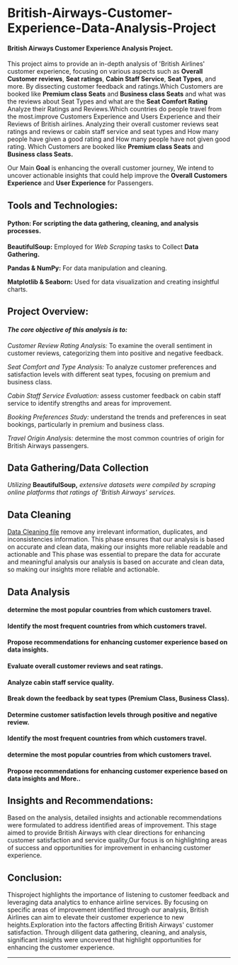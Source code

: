 # British-Airways-Customer-Experience-Data-Analysis-Project


#### British Airways Customer Experience Analysis Project.


This project aims to provide an in-depth analysis of 'British Airlines' customer experience, focusing on various aspects such as **Overall Customer reviews**, **Seat ratings**, **Cabin Staff Service**, **Seat Types**, and more. By dissecting customer feedback and ratings.Which Customers are booked like **Premium class Seats** and **Business class Seats** and what was the reviews about Seat Types and what are the **Seat Comfort Rating** Analyze their Ratings and Reviews.Which countries do people travel from the most.improve Customers Experience and Users Experience and their Reviews of British airlines. Analyzing their overall customer reviews seat ratings and reviews or cabin staff service and seat types and How many people have given a good rating and How many people have not given good rating. Which Customers are booked like **Premium class Seats** and **Business class Seats.**

Our Main **Goal** is enhancing the overall customer journey, We intend to uncover actionable insights that could help improve the **Overall Customers Experience** and **User Experience** for Passengers.




## **Tools and Technologies:**

#### **Python:** For scripting the **data gathering, cleaning,** and analysis processes.


**BeautifulSoup:** Employed for *Web Scraping* tasks to Collect **Data Gathering.**

**Pandas & NumPy:** For data manipulation and cleaning.

**Matplotlib & Seaborn:** Used for data visualization and creating insightful charts.




## **Project Overview:**

#### ***The core objective of this analysis is to:***

*Customer Review Rating Analysis:*  To examine the overall sentiment in customer reviews, categorizing them into positive and negative feedback.

*Seat Comfort and Type Analysis:*  To analyze customer preferences and satisfaction levels with different seat types, focusing on premium and business class.

*Cabin Staff Service Evaluation:*  assess customer feedback on cabin staff service to identify strengths and areas for improvement.

*Booking Preferences Study:*  understand the trends and preferences in seat bookings, particularly in premium and business class.

*Travel Origin Analysis:*  determine the most common countries of origin for British Airways passengers.





## **Data Gathering/Data Collection**
*Utilizing* **BeautifulSoup,** *extensive datasets were compiled by scraping online platforms that ratings of 'British Airways' services.* 





## **Data Cleaning**
[Data Cleaning file](https://github.com/anandshaw123/British-Airways-Customer-Experience-Analysis-Project/blob/b0a2c4f2994fa14f44efc4de46f152263451063b/After%20scraping_Data_Cleaning_of_British_Airlines.ipynb)
remove any irrelevant information, duplicates, and inconsistencies information. This phase ensures that our analysis is based on accurate and clean data, making our insights more reliable readable and actionable and This phase was essential to prepare the data for accurate and meaningful analysis our analysis is based on accurate and clean data, so making our insights more reliable and actionable.





## **Data Analysis**

#### **determine the most popular countries from which customers travel.**
#### **Identify the most frequent countries from which customers travel.**
#### **Propose recommendations for enhancing customer experience based on data insights.**
#### **Evaluate overall customer reviews and seat ratings.**
#### **Analyze cabin staff service quality.**
#### **Break down the feedback by seat types (Premium Class, Business Class).**
#### **Determine customer satisfaction levels through positive and negative review.**
#### **Identify the most frequent countries from which customers travel.**
#### **determine the most popular countries from which customers travel.**
#### **Propose recommendations for enhancing customer experience based on data insights and More..**






## **Insights and Recommendations:**

Based on the analysis, detailed insights and actionable recommendations were formulated to address identified areas of improvement. This stage aimed to provide British Airways with clear directions for enhancing customer satisfaction and service quality,Our focus is on highlighting areas of success and opportunities for improvement in enhancing customer experience. 





## **Conclusion:**

Thisproject highlights the importance of listening to customer feedback and leveraging data analytics to enhance airline services. By focusing on specific areas of improvement identified through our analysis, British Airlines can aim to elevate their customer experience to new heights.Exploration into the factors affecting British Airways' customer satisfaction. Through diligent data gathering, cleaning, and analysis, significant insights were uncovered that highlight opportunities for enhancing the customer experience.






______________________________________________________________________________________________________________________________________________________________________________________

